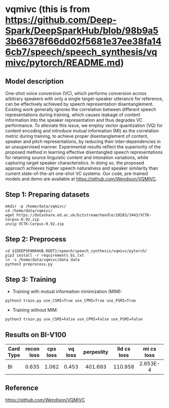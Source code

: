 # vqmivc (this is from https://github.com/Deep-Spark/DeepSparkHub/blob/98b9a53b66378f66dd02f5681e37ee38fa146cb7/speech/speech_synthesis/vqmivc/pytorch/README.md)

## Model description

One-shot voice conversion (VC), which performs conversion across arbitrary speakers with only a single target-speaker utterance for reference, can be effectively achieved by speech representation disentanglement. Existing work generally ignores the correlation between different speech representations during training, which causes leakage of content information into the speaker representation and thus degrades VC performance. To alleviate this issue, we employ vector quantization (VQ) for content encoding and introduce mutual information (MI) as the correlation metric during training, to achieve proper disentanglement of content, speaker and pitch representations, by reducing their inter-dependencies in an unsupervised manner. Experimental results reflect the superiority of the proposed method in learning effective disentangled speech representations for retaining source linguistic content and intonation variations, while capturing target speaker characteristics. In doing so, the proposed approach achieves higher speech naturalness and speaker similarity than current state-of-the-art one-shot VC systems. Our code, pre-trained models and demo are available at https://github.com/Wendison/VQMIVC.


## Step 1: Preparing datasets

```shell
mkdir -p /home/data/vqmivc/
cd /home/data/vqmivc/
wget https://datashare.ed.ac.uk/bitstream/handle/10283/3443/VCTK-Corpus-0.92.zip
unzip VCTK-Corpus-0.92.zip
```

## Step 2: Preprocess

```shell
cd ${DEEPSPARKHUB_ROOT}/speech/speech_synthesis/vqmivc/pytorch/
pip3 install -r requirements_bi.txt
ln -s /home/data/vqmivc/data data
python3 preprocess.py
```

## Step 3: Training

* Training with mutual information minimization (MIM):

```shell
python3 train.py use_CSMI=True use_CPMI=True use_PSMI=True
```

* Training without MIM:

```shell
python3 train.py use_CSMI=False use_CPMI=False use_PSMI=False 
```

## Results on BI-V100

| Card Type        | recon loss   |  cps loss  | vq loss | perpexlity | lld cs loss | mi cs loss | lld ps loss | mi ps loss | lld cp loss | mi cp loss |used time(s)|
| --------   | -----:  | :----:  | :----:  | :----:  | :----:  | :----:  | :----:  | :----:  | :----:  | :----:  | :----:  |
| BI      |0.635|1.062 |0.453 |401.693 |110.958|2.653E-4|0.052|0.001|219.895|0.021|4.315|

## Reference
https://github.com/Wendison/VQMIVC
